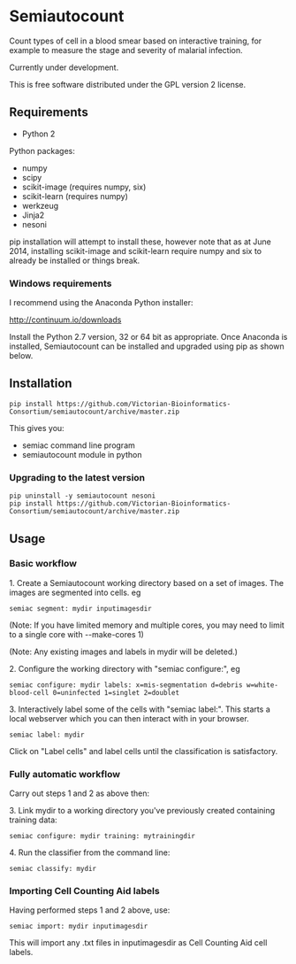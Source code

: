# Semiautocount

Count types of cell in a blood smear based on interactive training,
for example to measure the stage and severity of malarial infection.

Currently under development.

This is free software distributed under the GPL version 2 license.

## Requirements

- Python 2

Python packages:

- numpy
- scipy
- scikit-image (requires numpy, six)
- scikit-learn (requires numpy)
- werkzeug
- Jinja2
- nesoni

pip installation will attempt to install these, however note that
as at June 2014, installing scikit-image and scikit-learn require 
numpy and six to already be installed or things break.

### Windows requirements

I recommend using the Anaconda Python installer:

http://continuum.io/downloads

Install the Python 2.7 version, 32 or 64 bit as appropriate. Once 
Anaconda is installed, Semiautocount can be installed and upgraded 
using pip as shown below.


## Installation

    pip install https://github.com/Victorian-Bioinformatics-Consortium/semiautocount/archive/master.zip
  
This gives you:

- semiac command line program  
- semiautocount module in python

### Upgrading to the latest version

    pip uninstall -y semiautocount nesoni
    pip install https://github.com/Victorian-Bioinformatics-Consortium/semiautocount/archive/master.zip


## Usage

### Basic workflow

1\. Create a Semiautocount working directory based on a set of images.
The images are segmented into cells. eg

    semiac segment: mydir inputimagesdir

(Note: If you have limited memory and multiple cores, you may need
to limit to a single core with --make-cores 1)

(Note: Any existing images and labels in mydir will be deleted.)

2\. Configure the working directory with "semiac configure:", eg

    semiac configure: mydir labels: x=mis-segmentation d=debris w=white-blood-cell 0=uninfected 1=singlet 2=doublet

3\. Interactively label some of the cells with "semiac label:". This starts a 
local webserver which you can then interact with in your browser.

    semiac label: mydir

Click on "Label cells" and label cells until the classification is satisfactory.


### Fully automatic workflow

Carry out steps 1 and 2 as above then:

3\. Link mydir to a working directory you've previously created containing training data:

    semiac configure: mydir training: mytrainingdir

4\. Run the classifier from the command line:

    semiac classify: mydir


### Importing Cell Counting Aid labels

Having performed steps 1 and 2 above, use:

    semiac import: mydir inputimagesdir
    
This will import any .txt files in inputimagesdir as Cell Counting Aid cell labels.




